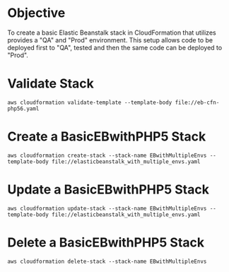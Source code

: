 # Objective

To create a basic Elastic Beanstalk stack in CloudFormation that utilizes provides a "QA" and "Prod" environment. This setup allows code to be deployed first to "QA", tested and then the same code can be deployed to "Prod".

# Validate Stack
`aws cloudformation validate-template --template-body file://eb-cfn-php56.yaml`

# Create a BasicEBwithPHP5 Stack
`aws cloudformation create-stack --stack-name EBwithMultipleEnvs --template-body file://elasticbeanstalk_with_multiple_envs.yaml`

# Update a BasicEBwithPHP5 Stack
`aws cloudformation update-stack --stack-name EBwithMultipleEnvs --template-body file://elasticbeanstalk_with_multiple_envs.yaml`

# Delete a BasicEBwithPHP5 Stack
`aws cloudformation delete-stack --stack-name EBwithMultipleEnvs`
